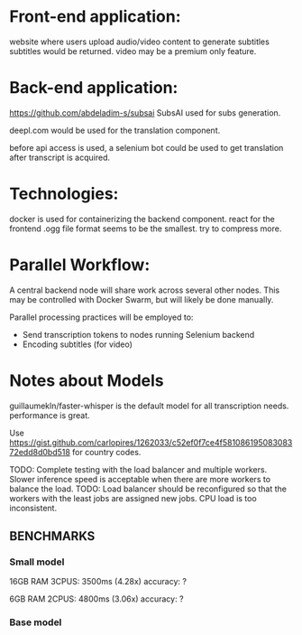 # Front-end application:
website where users upload audio/video content to generate subtitles
subtitles would be returned. video may be a premium only feature.


# Back-end application:
https://github.com/abdeladim-s/subsai
SubsAI used for subs generation.

deepl.com would be used for the translation component.

before api access is used, a selenium bot could be used to get translation after transcript is acquired.

# Technologies:

docker is used for containerizing the backend component.
react for the frontend
.ogg file format seems to be the smallest. try to compress more.

# Parallel Workflow:

A central backend node will share work across several other nodes. This may be controlled with Docker Swarm, but will likely be done manually.

Parallel processing practices will be employed to:
- Send transcription tokens to nodes running Selenium backend
- Encoding subtitles (for video)

# Notes about Models

guillaumekln/faster-whisper is the default model for all transcription needs. 
performance is great. 

Use https://gist.github.com/carlopires/1262033/c52ef0f7ce4f58108619508308372edd8d0bd518 for country codes.

TODO: Complete testing with the load balancer and multiple workers. Slower inference speed is acceptable when there are more workers to balance the load.
TODO: Load balancer should be reconfigured so that the workers with the least jobs are assigned new jobs. CPU load is too inconsistent.

## BENCHMARKS

### Small model

16GB RAM 3CPUS: 3500ms (4.28x) accuracy: ?

6GB RAM 2CPUS: 4800ms (3.06x) accuracy: ?

### Base model
